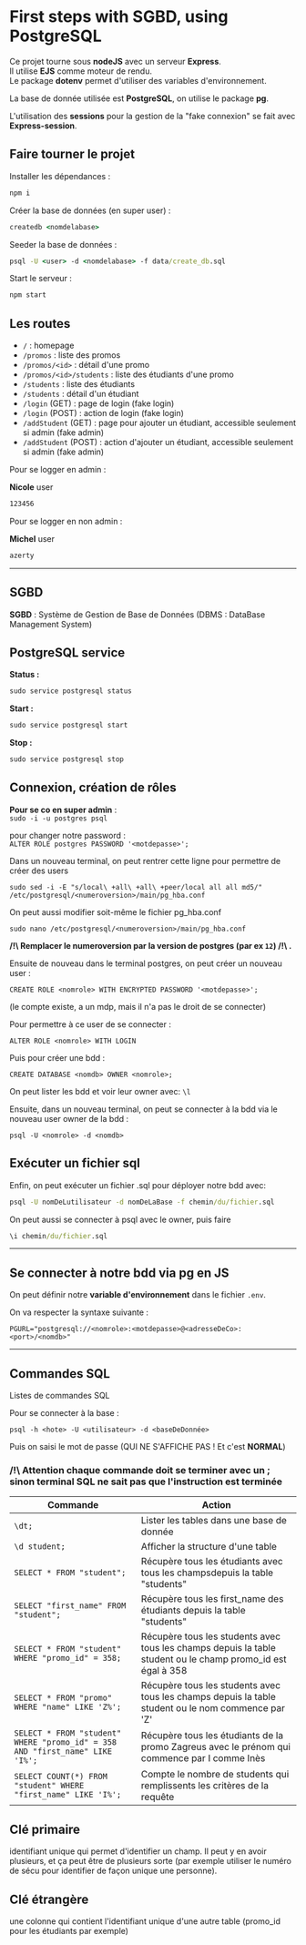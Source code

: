 # First steps with SGBD, using PostgreSQL

Ce projet tourne sous **nodeJS** avec un serveur **Express**.  
Il utilise **EJS** comme moteur de rendu.  
Le package **dotenv** permet d'utiliser des variables d'environnement.

La base de donnée utilisée est **PostgreSQL**, on utilise le package **pg**.

L'utilisation des **sessions** pour la gestion de la "fake connexion" se fait avec **Express-session**.

## Faire tourner le projet

Installer les dépendances :

```cmd
npm i
```

Créer la base de données (en super user) :

```cmd
createdb <nomdelabase>
```

Seeder la base de données :

```cmd
psql -U <user> -d <nomdelabase> -f data/create_db.sql
```

Start le serveur :

```cmd
npm start
```

## Les routes

- `/` : homepage
- `/promos` : liste des promos
- `/promos/<id>` : détail d'une promo
- `/promos/<id>/students` : liste des étudiants d'une promo
- `/students` : liste des étudiants
- `/students` : détail d'un étudiant
- `/login` (GET) : page de login (fake login)
- `/login` (POST) : action de login (fake login)
- `/addStudent` (GET) : page pour ajouter un étudiant, accessible seulement si admin (fake admin)
- `/addStudent` (POST) : action d'ajouter un étudiant, accessible seulement si admin (fake admin)

Pour se logger en admin : 

**Nicole** user

```cmd
123456
```

Pour se logger en non admin : 

**Michel** user

```cmd
azerty
```

-------------------

## SGBD

**SGBD** : Système de Gestion de Base de Données (DBMS : DataBase Management System)

## PostgreSQL service

**Status :**

```cmd
sudo service postgresql status
```

**Start :**

```cmd
sudo service postgresql start
```

**Stop :**

```cmd
sudo service postgresql stop
```

## Connexion, création de rôles

**Pour se co en super admin** :  
`sudo -i -u postgres psql`

pour changer notre password :  
`ALTER ROLE postgres PASSWORD '<motdepasse>';`

Dans un nouveau terminal, on peut rentrer cette ligne pour permettre de créer des users

`sudo sed -i -E "s/local\ +all\ +all\ +peer/local all all md5/" /etc/postgresql/<numeroversion>/main/pg_hba.conf`

On peut aussi modifier soit-même le fichier pg_hba.conf

`sudo nano /etc/postgresql/<numeroversion>/main/pg_hba.conf`

**/!\ Remplacer le numeroversion par la version de postgres (par ex `12`) /!\ .**

Ensuite de nouveau dans le terminal postgres, on peut créer un nouveau user :

`CREATE ROLE <nomrole> WITH ENCRYPTED PASSWORD '<motdepasse>';`

(le compte existe, a un mdp, mais il n'a pas le droit de se connecter)

Pour permettre à ce user de se connecter :

`ALTER ROLE <nomrole> WITH LOGIN`

Puis pour créer une bdd :

`CREATE DATABASE <nomdb> OWNER <nomrole>;`

On peut lister les bdd et voir leur owner avec: `\l`

Ensuite, dans un nouveau terminal, on peut se connecter à la bdd via le nouveau user owner de la bdd :

`psql -U <nomrole> -d <nomdb>`

## Exécuter un fichier sql

Enfin, on peut exécuter un fichier .sql pour déployer notre bdd avec:

```cmd
psql -U nomDeLutilisateur -d nomDeLaBase -f chemin/du/fichier.sql
```

On peut aussi se connecter à psql avec le owner, puis faire

```cmd
\i chemin/du/fichier.sql
```

-------------------

## Se connecter à notre bdd via pg en JS

On peut définir notre **variable d'environnement** dans le fichier `.env`.

On va respecter la syntaxe suivante :

`PGURL="postgresql://<nomrole>:<motdepasse>@<adresseDeCo>:<port>/<nomdb>"`

-------------------

## Commandes SQL

Listes de commandes SQL

Pour se connecter à la base :

```psql -h <hote> -U <utilisateur> -d <baseDeDonnée>```

Puis on saisi le mot de passe (QUI NE S'AFFICHE PAS ! Et c'est **NORMAL**)

### /!\ Attention chaque commande doit se terminer avec un ; sinon terminal SQL ne sait pas que l'instruction est terminée

|Commande|Action|
|--------|------|
|```\dt;```|Lister les tables dans une base de donnée|
|```\d student;```|Afficher la structure d'une table|
|```SELECT * FROM "student";```| Récupère tous les étudiants avec tous les champsdepuis la table "students"|
|```SELECT "first_name" FROM "student";```| Récupère tous les first_name des étudiants depuis la table "students"|
|```SELECT * FROM "student" WHERE "promo_id" = 358;```| Récupère tous les students avec tous les champs depuis la table student ou le champ promo_id est égal à 358|
|```SELECT * FROM "promo" WHERE "name" LIKE 'Z%';```| Récupère tous les students avec tous les champs depuis la table student ou le nom commence par 'Z' |
|```SELECT * FROM "student" WHERE "promo_id" = 358 AND "first_name" LIKE 'I%';```| Récupère tous les étudiants de la promo Zagreus avec le prénom qui commence par I comme Inès |
|```SELECT COUNT(*) FROM "student" WHERE "first_name" LIKE 'I%';```| Compte le nombre de students qui remplissents les critères de la requête |

## Clé primaire

identifiant unique qui permet d'identifier un champ. Il peut y en avoir plusieurs, et ça peut être de plusieurs sorte (par exemple utiliser le numéro de sécu pour identifier de façon unique une personne).

## Clé étrangère

une colonne qui contient l'identifiant unique d'une autre table (promo_id pour les étudiants par exemple)
